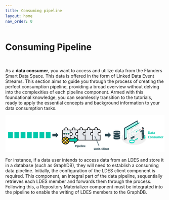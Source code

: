 ```yaml
---
title: Consuming pipeline
layout: home
nav_order: 0
---
```


# Consuming Pipeline

<br>

As a <b>data consumer</b>, you want to access and utilize data from the Flanders Smart Data Space. This data is offered in the form of Linked Data Event Streams. This section aims to guide you through the process of creating the perfect consumption pipeline, providing a broad overview without delving into the complexities of each pipeline component. Armed with this foundational knowledge, you can seamlessly transition to the tutorials, ready to apply the essential concepts and background information to your data consumption tasks.

![alt text](image-3.png)

For instance, if a data user intends to access data from an LDES and store it in a database (such as GraphDB), they will need to establish a consuming data pipeline. Initially, the configuration of the LDES client component is required. This component, an integral part of the data pipeline, sequentially retrieves each LDES member and forwards them through the process. Following this, a Repository Materializer component must be integrated into the pipeline to enable the writing of LDES members to the GraphDB.
